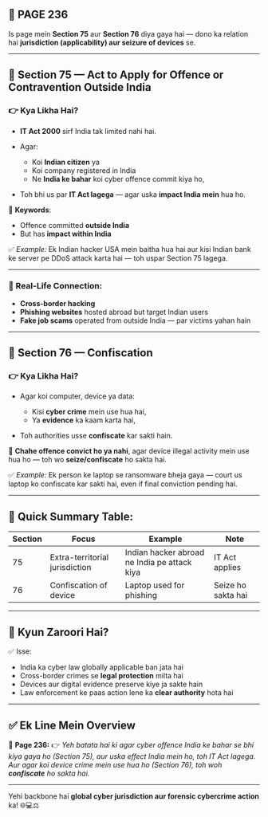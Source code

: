 ## 📄 **PAGE 236**

Is page mein **Section 75** aur **Section 76** diya gaya hai — dono ka relation hai **jurisdiction (applicability) aur seizure of devices** se.

---

## 🔹 **Section 75 — Act to Apply for Offence or Contravention Outside India**

### 👉 Kya Likha Hai?

* **IT Act 2000** sirf India tak limited nahi hai.
* Agar:

  * Koi **Indian citizen** ya
  * Koi company registered in India
  * Ne **India ke bahar** koi cyber offence commit kiya ho,
* Toh bhi us par **IT Act lagega** — agar uska **impact India mein** hua ho.

📌 **Keywords**:

* Offence committed **outside India**
* But has **impact within India**

✅ *Example:* Ek Indian hacker USA mein baitha hua hai aur kisi Indian bank ke server pe DDoS attack karta hai — toh uspar Section 75 lagega.

---

### 🔸 Real-Life Connection:

* **Cross-border hacking**
* **Phishing websites** hosted abroad but target Indian users
* **Fake job scams** operated from outside India — par victims yahan hain

---

## 🔹 **Section 76 — Confiscation**

### 👉 Kya Likha Hai?

* Agar koi computer, device ya data:

  * Kisi **cyber crime** mein use hua hai,
  * Ya **evidence** ka kaam karta hai,
* Toh authorities usse **confiscate** kar sakti hain.

📌 **Chahe offence convict ho ya nahi**, agar device illegal activity mein use hua ho — toh wo **seize/confiscate** ho sakta hai.

✅ *Example:* Ek person ke laptop se ransomware bheja gaya — court us laptop ko confiscate kar sakti hai, even if final conviction pending hai.

---

## 🧩 **Quick Summary Table:**

| Section | Focus                          | Example                                      | Note               |
| ------- | ------------------------------ | -------------------------------------------- | ------------------ |
| 75      | Extra-territorial jurisdiction | Indian hacker abroad ne India pe attack kiya | IT Act applies     |
| 76      | Confiscation of device         | Laptop used for phishing                     | Seize ho sakta hai |

---

## 🔹 **Kyun Zaroori Hai?**

✅ Isse:

* India ka cyber law globally applicable ban jata hai
* Cross-border crimes se **legal protection** milta hai
* Devices aur digital evidence preserve kiye ja sakte hain
* Law enforcement ke paas action lene ka **clear authority** hota hai

---

## ✅ **Ek Line Mein Overview**

📌 **Page 236:**
👉 *Yeh batata hai ki agar cyber offence India ke bahar se bhi kiya gaya ho (Section 75), aur uska effect India mein ho, toh IT Act lagega. Aur agar koi device crime mein use hua ho (Section 76), toh woh **confiscate** ho sakta hai.*

---

Yehi backbone hai **global cyber jurisdiction aur forensic cybercrime action** ka! 🌐💻⚖️
